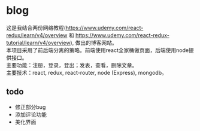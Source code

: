 # blog
这是我结合两份网络教程(https://www.udemy.com/react-redux/learn/v4/overview 和 https://www.udemy.com/react-redux-tutorial/learn/v4/overview), 做出的博客网站。 <br/>
本项目采用了前后端分离的策略。前端使用react全家桶做页面，后端使用node提供接口。 <br/>
主要功能：注册，登录，登出；发表，查看，删除文章。 <br/>
主要技术：react, redux, react-router, node (Express), mongodb。

## todo
- 修正部分bug
- 添加评论功能
- 美化界面